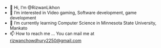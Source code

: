 - 👋 Hi, I’m @RizwanLikhon
- 👀 I’m interested in Video gaming, Software development, game development 
- 🌱 I’m currently learning Computer Science in Minnesota State University, Mankato
- 📫 How to reach me ... You can mail me at rizwanchowdhury2250@gmail.com

<!---
RizwanLikhon/RizwanLikhon is a ✨ special ✨ repository because its `README.md` (this file) appears on your GitHub profile.
You can click the Preview link to take a look at your changes.
--->
